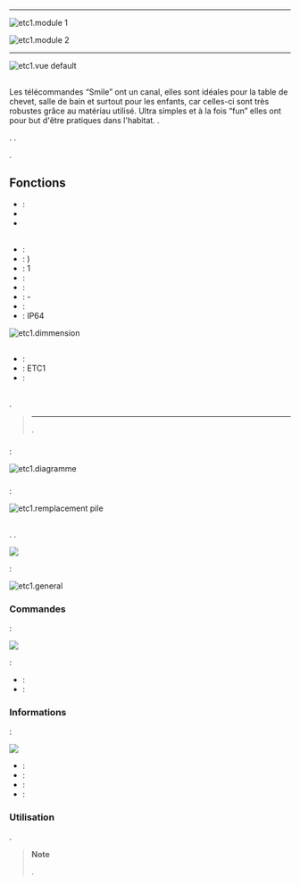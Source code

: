 # 

****

![etc1.module 1](images/etc1/etc1.module-1.jpg)

![etc1.module 2](images/etc1/etc1.module-2.png)

****

![etc1.vue default](images/etc1/etc1.vue-default.jpg)

##  

Les télécommandes “Smile” ont un canal, elles sont idéales pour la table de chevet, salle de bain et surtout pour les enfants, car celles-ci sont très robustes grâce au matériau utilisé. Ultra simples et à la fois “fun” elles ont pour but d'être pratiques dans l'habitat. .

. .

.

## Fonctions

-    : 
-   
-   

## 

-    : 
-    : )
-    : 1
-    : 
-    : 
-    : -
-    : 
-    : IP64

![etc1.dimmension](images/etc1/etc1.dimmension.png)

## 

-    : 
-    : ETC1
-    : 

## 

 [](https://doc.jeedom.com/en_US/plugins/automation%20protocol/edisio/).

> ****
>
> .

### 

 :

![etc1.diagramme](images/etc1/etc1.diagramme.jpg)

### 

 :

![etc1.remplacement pile](images/etc1/etc1.remplacement-pile.jpg)

## 

. .

![](images/etc1/etc1.touche-c.jpg)

 :

![etc1.general](images/etc1/etc1.general.jpg)

### Commandes

 :

![](images/etc1/etc1.commandes.jpg)

 :

-    : 
-    : 

### Informations

 :

![](images/etc1/etc1.informations.jpg)

-    : 
-    : 
-    : 
-    : 

### Utilisation

.

> **Note**
>
> .
